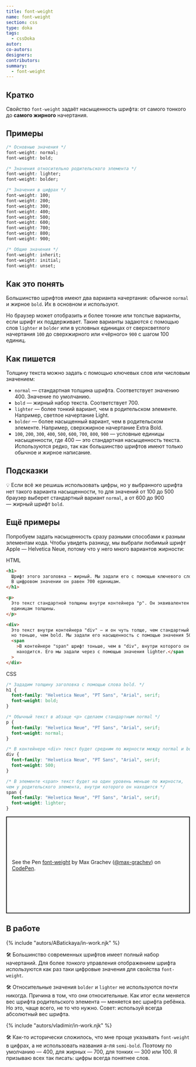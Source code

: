 ```yaml
---
title: font-weight
name: font-weight
section: css
type: doka
tags:
  - cssDoka
autor:
co-autors:
designers:
contributors:
summary:
  - font-weight
---
```


## Кратко

Свойство `font-weight` задаёт насыщенность шрифта: от самого тонкого до **самого жирного** начертания.

## Примеры

```css
/* Основные значения */
font-weight: normal;
font-weight: bold;

/* Значения относительно родительского элемента */
font-weight: lighter;
font-weight: bolder;

/* Значения в цифрах */
font-weight: 100;
font-weight: 200;
font-weight: 300;
font-weight: 400;
font-weight: 500;
font-weight: 600;
font-weight: 700;
font-weight: 800;
font-weight: 900;

/* Общие значения */
font-weight: inherit;
font-weight: initial;
font-weight: unset;
```

## Как это понять

Большинство шрифтов имеют два варианта начертания: обычное `normal` и жирное `bold`. Их в основном и используют.

Но браузер может отобразить и более тонкие или толстые варианты, если шрифт их поддерживает. Такие варианты задаются с помощью слов `lighter` и `bolder` или в условных единицах от сверхсветлого начертания `100` до сверхжирного или «чёрного» `900` с шагом 100 единиц.

## Как пишется

Толщину текста можно задать с помощью ключевых слов или числовым значением:

- `normal` — стандартная толщина шрифта. Соответствует значению 400. Значение по умолчанию.
- `bold` — жирный набор текста. Соответствует 700.
- `lighter` — более тонкий вариант, чем в родительском элементе. Например, светлое начертание Light.
- `bolder` — более насыщенный вариант, чем в родительском элементе. Например, сверхжирное начертание Extra Bold.
- `100`, `200`, `300`, `400`, `500`, `600`, `700`, `800`, `900` — условные единицы насыщенности, где 400 — это стандартная насыщенность текста. Используются редко, так как большинство шрифтов имеют только обычное и жирное написание.

## Подсказки

💡 Если всё же решишь использовать цифры, но у выбранного шрифта нет такого варианта насыщенности, то для значений от 100 до 500 браузер выберет стандартный вариант `normal`, а от 600 до 900 — жирный шрифт `bold`.

## Ещё примеры

Попробуем задать насыщенность сразу разными способами к разным элементам кода. Чтобы увидеть разницу, мы выбрали любимый шрифт Apple — Helvetica Neue, потому что у него много вариантов жирности:

HTML

```html
<h1>
  Шрифт этого заголовка — жирный. Мы задали его с помощью ключевого слова bold.
  В цифровом значении он равен 700 единицам.
</h1>

<p>
  Это текст стандартной толщины внутри контейнера "p". Он эквивалентен 400
  единицам толщины.
</p>

<div>
  Это текст внутри контейнера "div" — и он чуть толще, чем стандартный normal,
  но тоньше, чем bold. Мы задали его насыщенность с помощью значения 500.<br />
  <span
    >В контейнере "span" шрифт тоньше, чем в "div", внутри которого он
    находится. Его мы задали через с помощью значения lighter.</span
  >
</div>
```

CSS

```css
/* Зададим толщину заголовка с помощью слова bold. */
h1 {
  font-family: "Helvetica Neue", "PT Sans", "Arial", serif;
  font-weight: bold;
}

/* Обычный текст в абзаце <p> сделаем стандартным normal */
p {
  font-family: "Helvetica Neue", "PT Sans", "Arial", serif;
  font-weight: normal;
}

/* В контейнере <div> текст будет средним по жирности между normal и bold */
div {
  font-family: "Helvetica Neue", "PT Sans", "Arial", serif;
  font-weight: 500;
}

/* В элементе <span> текст будет на один уровень меньше по жирности,
чем у родительского элемента, внутри которого он находится */
span {
  font-family: "Helvetica Neue", "PT Sans", "Arial", serif;
  font-weight: lighter;
}
```

<p class="codepen" data-height="265" data-theme-id="light" data-default-tab="css,result" data-user="max-grachev" data-slug-hash="MRWpNV" style="height: 265px; box-sizing: border-box; display: flex; align-items: center; justify-content: center; border: 2px solid; margin: 1em 0; padding: 1em;" data-pen-title="font-weight">
  <span>See the Pen <a href="https://codepen.io/max-grachev/pen/MRWpNV">
  font-weight</a> by Max Grachev (<a href="https://codepen.io/max-grachev">@max-grachev</a>)
  on <a href="https://codepen.io">CodePen</a>.</span>
</p>
<script async src="https://static.codepen.io/assets/embed/ei.js"></script>

## В работе

{% include "autors/ABatickaya/in-work.njk" %}

🛠 Большинство современных шрифтов имеет полный набор начертаний. Для более _тонкого_ управления отображением шрифта используются как раз таки цифровые значения для свойства `font-weight`.

🛠 Относительные значения `bolder` и `lighter` не используются почти никогда. Причина в том, что они относительные. Как итог если меняется вес шрифта родительского элемента — меняется вес шрифта ребёнка. Но это, чаще всего, не то что нужно. Совет: используй всегда абсолютный вес шрифта.

{% include "autors/vladimir/in-work.njk" %}

🛠 Как-то исторически сложилось, что мне проще указывать `font-weight` в цифрах, а не использовать названия а-ля `semi-bold`. Поэтому по умолчанию — 400, для жирных — 700, для тонких — 300 или 100. Я призываю всех так писать: цифры всегда понятнее слов.
